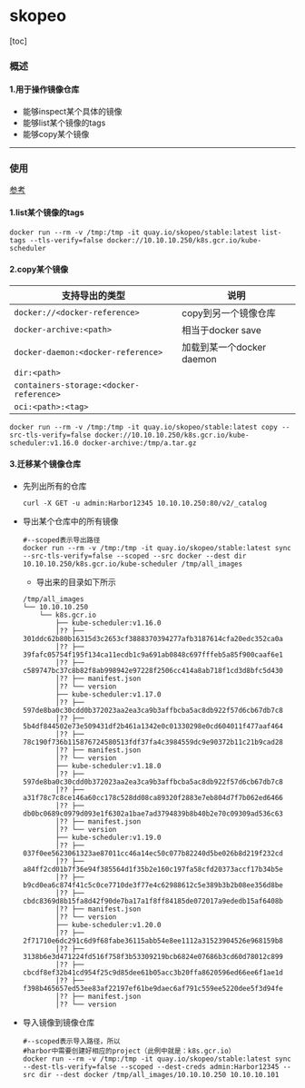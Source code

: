# skopeo

[toc]

### 概述

#### 1.用于操作镜像仓库
* 能够inspect某个具体的镜像
* 能够list某个镜像的tags
* 能够copy某个镜像

***

### 使用

[参考](https://github.com/containers/skopeo)

#### 1.list某个镜像的tags
```shell
docker run --rm -v /tmp:/tmp -it quay.io/skopeo/stable:latest list-tags --tls-verify=false docker://10.10.10.250/k8s.gcr.io/kube-scheduler
```

#### 2.copy某个镜像
|支持导出的类型|说明|
|-|-|
|`docker://<docker-reference>`|copy到另一个镜像仓库|
|`docker-archive:<path>`|相当于docker save|
|`docker-daemon:<docker-reference>`|加载到某一个docker daemon|
|`dir:<path>`||
|`containers-storage:<docker-reference>`||
|`oci:<path>:<tag>`||

```shell
docker run --rm -v /tmp:/tmp -it quay.io/skopeo/stable:latest copy --src-tls-verify=false docker://10.10.10.250/k8s.gcr.io/kube-scheduler:v1.16.0 docker-archive:/tmp/a.tar.gz
```

#### 3.迁移某个镜像仓库

* 先列出所有的仓库
  ```shell
  curl -X GET -u admin:Harbor12345 10.10.10.250:80/v2/_catalog
  ```

* 导出某个仓库中的所有镜像
  ```shell
  #--scoped表示导出路径
  docker run --rm -v /tmp:/tmp -it quay.io/skopeo/stable:latest sync --src-tls-verify=false --scoped --src docker --dest dir 10.10.10.250/k8s.gcr.io/kube-scheduler /tmp/all_images
  ```
  * 导出来的目录如下所示
  ```shell
  /tmp/all_images
  └── 10.10.10.250
      └── k8s.gcr.io
          ├── kube-scheduler:v1.16.0
          │?? ├── 301ddc62b80b16315d3c2653cf3888370394277afb3187614cfa20edc352ca0a
          │?? ├── 39fafc05754f195f134ca11ecdb1c9a691ab0848c697fffeb5a85f900caaf6e1
          │?? ├── c589747bc37c8b82f8ab998942e97228f2506cc414a8ab718f1cd3d8bfc5d430
          │?? ├── manifest.json
          │?? └── version
          ├── kube-scheduler:v1.17.0
          │?? ├── 597de8ba0c30cdd0b372023aa2ea3ca9b3affbcba5ac8db922f57d6cb67db7c8
          │?? ├── 5b4df844502e73e509431df2b461a1342e0c01330298e0cd604011f477aaf464
          │?? ├── 78c190f736b115876724580513fdf37fa4c3984559dc9e90372b11c21b9cad28
          │?? ├── manifest.json
          │?? └── version
          ├── kube-scheduler:v1.18.0
          │?? ├── 597de8ba0c30cdd0b372023aa2ea3ca9b3affbcba5ac8db922f57d6cb67db7c8
          │?? ├── a31f78c7c8ce146a60cc178c528dd08ca89320f2883e7eb804d7f7b062ed6466
          │?? ├── db0bc0689c0979d093e1f6302a1bae7ad3794839b8b40b2e70c09309ad536c63
          │?? ├── manifest.json
          │?? └── version
          ├── kube-scheduler:v1.19.0
          │?? ├── 037f0ee5623061323ae87011cc46a14ec50c077b82240d5be026b8d219f232cd
          │?? ├── a84ff2cd01b7f36e94f385564d1f35b2e160c197fa58cfd20373accf17b34b5e
          │?? ├── b9cd0ea6c874f41c5c0ce7710de3f77e4c62988612c5e389b3b2b08ee356d8be
          │?? ├── cbdc8369d8b15fa8d42f90de7ba17a1f8ff84185de072017a9ededb15af6408b
          │?? ├── manifest.json
          │?? └── version
          ├── kube-scheduler:v1.20.0
          │?? ├── 2f71710e6dc291c6d9f68fabe36115abb54e8ee1112a31523904526e968159b8
          │?? ├── 3138b6e3d471224fd516f758f3b53309219bcb6824e07686b3cd60d78012c899
          │?? ├── cbcdf8ef32b41cd954f25c9d85dee61b05acc3b20ffa8620596ed66ee6f1ae1d
          │?? ├── f398b465657ed53ee83af22197ef61be9daec6af791c559ee5220dee5f3d94fe
          │?? ├── manifest.json
          │?? └── version
  ```

* 导入镜像到镜像仓库
  ```shell
  #--scoped表示导入路径，所以
  #harbor中需要创建好相应的project（此例中就是：k8s.gcr.io）
  docker run --rm -v /tmp:/tmp -it quay.io/skopeo/stable:latest sync --dest-tls-verify=false --scoped --dest-creds admin:Harbor12345 --src dir --dest docker /tmp/all_images/10.10.10.250 10.10.10.101
  ```
